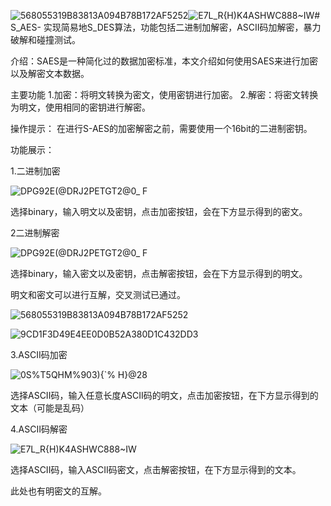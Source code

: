 ![568055319B83813A094B78B172AF5252](https://github.com/niantian/S_AES-/assets/110915884/6298f239-c120-4631-9a37-93fa48802df9)![E7L_R{H`)`K4ASHWC888~IW](https://github.com/niantian/S_AES-/assets/110915884/9420752e-1636-42bb-a11c-15d032a842d7)# S_AES-
实现简易地S_DES算法，功能包括二进制加解密，ASCII码加解密，暴力破解和碰撞测试。

介绍：SAES是一种简化过的数据加密标准，本文介绍如何使用SAES来进行加密以及解密文本数据。

主要功能
1.加密：将明文转换为密文，使用密钥进行加密。
2.解密：将密文转换为明文，使用相同的密钥进行解密。

操作提示：
在进行S-AES的加密解密之前，需要使用一个16bit的二进制密钥。

功能展示：

1.二进制加密

![DPG92E(@DRJ2PETGT2@0_ F](https://github.com/niantian/S_AES-/assets/110915884/e0a903c4-a0df-4ece-8ed6-67b4822e5039)

选择binary，输入明文以及密钥，点击加密按钮，会在下方显示得到的密文。

2二进制解密

![DPG92E(@DRJ2PETGT2@0_ F](https://github.com/niantian/S_AES-/assets/110915884/cfb19422-3236-4893-9512-be12d2dbe4ee)

选择binary，输入密文以及密钥，点击解密按钮，会在下方显示得到的明文。

明文和密文可以进行互解，交叉测试已通过。


![568055319B83813A094B78B172AF5252](https://github.com/niantian/S_AES-/assets/110915884/58b61391-e0c4-4015-9749-edd68c7c8271)

![9CD1F3D49E4EE0D0B52A380D1C432DD3](https://github.com/niantian/S_AES-/assets/110915884/d16b8195-bb3e-4bb5-beb8-9c6fd1a99abd)





3.ASCII码加密

![0S%T5QHM%903){`% H}@28](https://github.com/niantian/S_AES-/assets/110915884/ca2ea267-5abf-4b71-837f-49cc5bb6c4ef)


选择ASCII码，输入任意长度ASCII码的明文，点击加密按钮，在下方显示得到的文本（可能是乱码）

4.ASCII码解密

![E7L_R{H`)`K4ASHWC888~IW](https://github.com/niantian/S_AES-/assets/110915884/a6b872bc-20d4-4b1a-b90e-ba4ed2c06e28)

选择ASCII码，输入ASCII码密文，点击解密按钮，在下方显示得到的文本。

此处也有明密文的互解。


